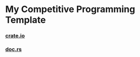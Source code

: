 # My Competitive Programming Template

### [crate.io](https://crates.io/crates/k0i)
### [doc.rs](https://docs.rs/k0i_cp_template)
